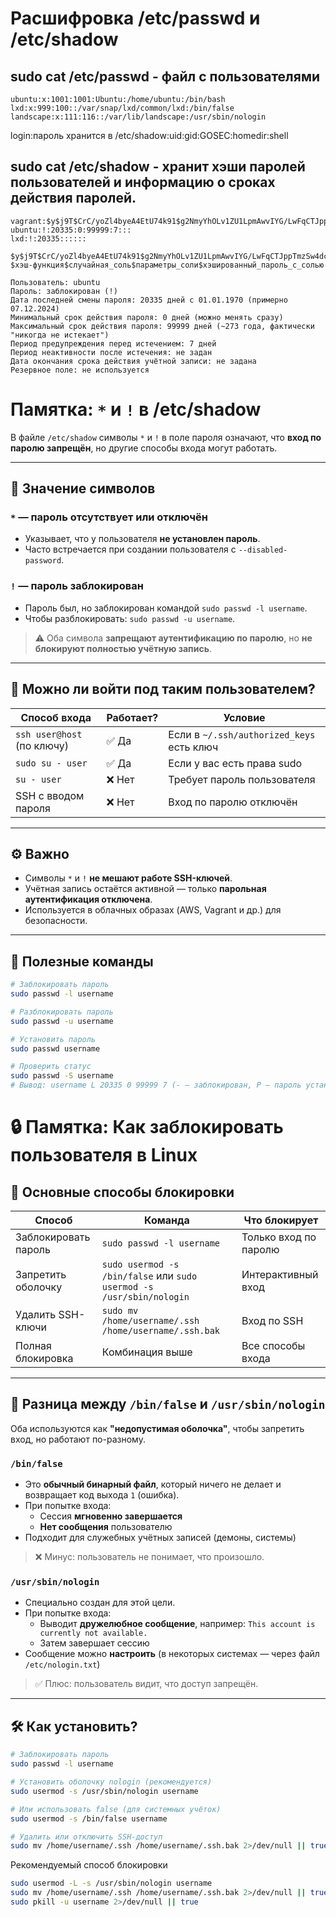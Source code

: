 # Расшифровка /etc/passwd и /etc/shadow

## sudo cat /etc/passwd - файл с пользователями
```text
ubuntu:x:1001:1001:Ubuntu:/home/ubuntu:/bin/bash
lxd:x:999:100::/var/snap/lxd/common/lxd:/bin/false
landscape:x:111:116::/var/lib/landscape:/usr/sbin/nologin
```

login:пароль хранится в /etc/shadow:uid:gid:GOSEC:homedir:shell

## sudo cat /etc/shadow - хранит хэши паролей пользователей и информацию о сроках действия паролей.

```text
vagrant:$y$j9T$CrC/yoZl4byeA4EtU74k91$g2NmyYhOLv1ZU1LpmAwvIYG/LwFqCTJppTmzSw4dcM2:19487:0:99999:7:::
ubuntu:!:20335:0:99999:7:::
lxd:!:20335::::::
```
```text
$y$j9T$CrC/yoZl4byeA4EtU74k91$g2NmyYhOLv1ZU1LpmAwvIYG/LwFqCTJppTmzSw4dcM2  $хэш-функция$случайная_соль$параметры_соли$хэшированный_пароль_с_солью
```

```text
Пользователь: ubuntu
Пароль: заблокирован (!)
Дата последней смены пароля: 20335 дней с 01.01.1970 (примерно 07.12.2024)
Минимальный срок действия пароля: 0 дней (можно менять сразу)
Максимальный срок действия пароля: 99999 дней (~273 года, фактически "никогда не истекает")
Период предупреждения перед истечением: 7 дней
Период неактивности после истечения: не задан
Дата окончания срока действия учётной записи: не задана
Резервное поле: не используется
```

# Памятка: `*` и `!` в /etc/shadow

В файле `/etc/shadow` символы `*` и `!` в поле пароля означают, что **вход по паролю запрещён**, но другие способы входа могут работать.

---

## 🔐 Значение символов

### `*` — пароль отсутствует или отключён
- Указывает, что у пользователя **не установлен пароль**.
- Часто встречается при создании пользователя с `--disabled-password`.

### `!` — пароль заблокирован
- Пароль был, но заблокирован командой `sudo passwd -l username`.
- Чтобы разблокировать: `sudo passwd -u username`.

> ⚠️ Оба символа **запрещают аутентификацию по паролю**, но **не блокируют полностью учётную запись**.

---

## 🚪 Можно ли войти под таким пользователем?

| Способ входа                  | Работает? | Условие |
|-------------------------------|----------|--------|
| `ssh user@host` (по ключу)     | ✅ Да     | Если в `~/.ssh/authorized_keys` есть ключ |
| `sudo su - user`               | ✅ Да     | Если у вас есть права sudo |
| `su - user`                    | ❌ Нет    | Требует пароль пользователя |
| SSH с вводом пароля           | ❌ Нет    | Вход по паролю отключён |

---

## ⚙️ Важно
- Символы `*` и `!` **не мешают работе SSH-ключей**.
- Учётная запись остаётся активной — только **парольная аутентификация отключена**.
- Используется в облачных образах (AWS, Vagrant и др.) для безопасности.

---

## 🔧 Полезные команды
```bash
# Заблокировать пароль
sudo passwd -l username

# Разблокировать пароль
sudo passwd -u username

# Установить пароль
sudo passwd username

# Проверить статус
sudo passwd -S username
# Вывод: username L 20335 0 99999 7 (- — заблокирован, P — пароль установлен)
```
# 🔒 Памятка: Как заблокировать пользователя в Linux

## 🧩 Основные способы блокировки

| Способ | Команда | Что блокирует |
|-------|--------|----------------|
| Заблокировать пароль | `sudo passwd -l username` | Только вход по паролю |
| Запретить оболочку | `sudo usermod -s /bin/false` или `sudo usermod -s /usr/sbin/nologin` | Интерактивный вход |
| Удалить SSH-ключи | `sudo mv /home/username/.ssh /home/username/.ssh.bak` | Вход по SSH |
| Полная блокировка | Комбинация выше | Все способы входа |

---

## 🔄 Разница между `/bin/false` и `/usr/sbin/nologin`

Оба используются как **"недопустимая оболочка"**, чтобы запретить вход, но работают по-разному.

### `/bin/false`
- Это **обычный бинарный файл**, который ничего не делает и возвращает код выхода `1` (ошибка).
- При попытке входа:
  - Сессия **мгновенно завершается**
  - **Нет сообщения** пользователю
- Подходит для служебных учётных записей (демоны, системы)

> ❌ Минус: пользователь не понимает, что произошло.

### `/usr/sbin/nologin`
- Специально создан для этой цели.
- При попытке входа:
  - Выводит **дружелюбное сообщение**, например:
    `This account is currently not available.`
  - Затем завершает сессию
- Сообщение можно **настроить** (в некоторых системах — через файл `/etc/nologin.txt`)

> ✅ Плюс: пользователь видит, что доступ запрещён.

---

## 🛠️ Как установить?

```bash
# Заблокировать пароль
sudo passwd -l username

# Установить оболочку nologin (рекомендуется)
sudo usermod -s /usr/sbin/nologin username

# Или использовать false (для системных учёток)
sudo usermod -s /bin/false username

# Удалить или отключить SSH-доступ
sudo mv /home/username/.ssh /home/username/.ssh.bak 2>/dev/null || true
```
Рекомендуемый способ блокировки
```bash
sudo usermod -L -s /usr/sbin/nologin username
sudo mv /home/username/.ssh /home/username/.ssh.bak 2>/dev/null || true
sudo pkill -u username 2>/dev/null || true
```